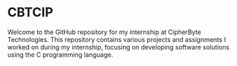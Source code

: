 # CBTCIP
Welcome to the GitHub repository for my internship at CipherByte Technologies. This repository contains various projects and assignments I worked on during my internship, focusing on developing software solutions using the C programming language.
